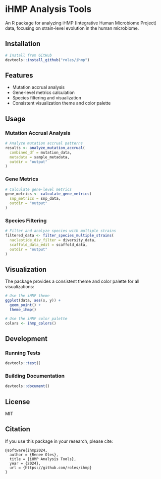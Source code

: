 # iHMP Analysis Tools

An R package for analyzing iHMP (Integrative Human Microbiome Project) data, focusing on strain-level evolution in the human microbiome.

## Installation

```r
# Install from GitHub
devtools::install_github("roles/ihmp")
```

## Features

- Mutation accrual analysis
- Gene-level metrics calculation
- Species filtering and visualization
- Consistent visualization theme and color palette

## Usage

### Mutation Accrual Analysis

```r
# Analyze mutation accrual patterns
results <- analyze_mutation_accrual(
  combined_df = mutation_data,
  metadata = sample_metadata,
  outdir = "output"
)
```

### Gene Metrics

```r
# Calculate gene-level metrics
gene_metrics <- calculate_gene_metrics(
  snp_metrics = snp_data,
  outdir = "output"
)
```

### Species Filtering

```r
# Filter and analyze species with multiple strains
filtered_data <- filter_species_multiple_strains(
  nucleotide_div_filter = diversity_data,
  scaffold_data_edit = scaffold_data,
  outdir = "output"
)
```

## Visualization

The package provides a consistent theme and color palette for all visualizations:

```r
# Use the iHMP theme
ggplot(data, aes(x, y)) +
  geom_point() +
  theme_ihmp()

# Use the iHMP color palette
colors <- ihmp_colors()
```

## Development

### Running Tests

```r
devtools::test()
```

### Building Documentation

```r
devtools::document()
```

## License

MIT

## Citation

If you use this package in your research, please cite:

```
@software{ihmp2024,
  author = {Renee Oles},
  title = {iHMP Analysis Tools},
  year = {2024},
  url = {https://github.com/roles/ihmp}
}
``` 